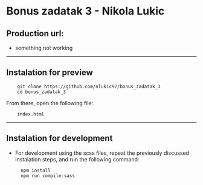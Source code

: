 # Bonus zadatak 3 - Nikola Lukic

## Production url:
<!-- - https://bonus-zadatak-3-gamma.vercel.app/ -->
- something not working


---

## Instalation for preview
        git clone https://github.com/nlukic97/bonus_zadatak_3
        cd bonus_zadatak_3

From there, open the following file:
        
        index.html

---
## Instalation for development
- For development using the scss files, repeat the previously discussed instalation steps, and run the following command:

        npm install
        npm run compile:sass
